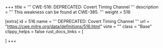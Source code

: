 +++
title = '''
CWE-516: DEPRECATED: Covert Timing Channel
'''
description	= '''
This weakness can be found at CWE-385.
'''
weight = 516

[extra]
id = 516
name = '''
DEPRECATED: Covert Timing Channel
'''
url = "https://cwe.mitre.org/data/definitions/516.html"
vote = ""
class = "Base"
clippy_helps = false
rust_docs_links = [
	
]
+++
